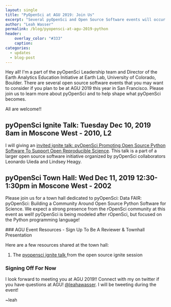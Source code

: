 ```yaml
---
layout: single
title: "PyOpenSci at AGU 2019: Join Us"
excerpt: "Several pyOpenSci and Open Source Software events will occur at AGU 2019. Come learn more about open source Python tools for science."
author: "Leah Wasser"
permalink: /blog/pyopensci-at-agu-2019-python
header:
    overlay_color: "#333"
    caption:
categories:
  - updates
  - blog-post
---
```



Hey all! I'm a part of the pyOpenSci Leadership team and Director of the Earth Analytics Education Initiative at Earth Lab, University of
Colorado, Boulder. There are several open source software events that you may
want to consider if you plan to be at AGU 2019 this year in San Francisco.
Please join us to learn more about pyOpenSci and to help shape what pyOpenSci
becomes.

All are welcome!!

## pyOpenSci Ignite Talk: Tuesday Dec 10, 2019 8am in Moscone West - 2010, L2

I will giving an <a href="https://agu.confex.com/agu/fm19/meetingapp.cgi/Paper/541546" target="_blank">invited ignite talk: pyOpenSci Promoting Open Source Python Software To Support Open Reproducible Science</a>. This talk is a part of a larger open source software initiative organized by pyOpenSci collaborators
Leonardo Uieda  and Lindsey Heagy.


## pyOpenSci Town Hall: Wed Dec 11, 2019 12:30-1:30pm in Moscone West - 2002

Please join us for a town hall dedicated to pyOpenSci: Data FAIR: pyOpenSci: Building a Community Around Open Source Python Software for Science.
We expect a strong presence from the rOpenSci community at this event as well!
pyOpenSci is being modeled after rOpenSci, but focused on the Python
programming language!

<div class="notice--warning" markdown="1">
### AGU Event Resources - Sign Up To Be A Reviewer & Townhall Presentation

Here are a few resources shared at the town hall:
1. The <a href="https://docs.google.com/presentation/d/1emWah0WC9Or5uSH5IYyf0FfiPinLgqCr/edit?usp=sharing&ouid=112367566823345023071&rtpof=true&sd=true" target="_blank">pyopensci ignite talk </a>from the open source ignite session

### Signing Off For Now
I look forward to meeting you at AGU 2019!! Connect with my on twitter if you have questions at AGU! <a href="https://twitter.com/leahawasser" target="_blank">@leahawasser</a>. I will be tweeting during the event!

~leah
